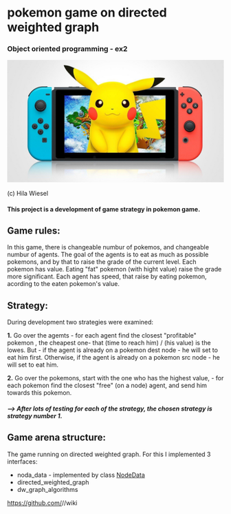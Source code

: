 # pokemon game on directed weighted graph
### Object oriented programming - ex2
<img src= "images/p1.jpg" width=750 hight=100>

(c) Hila Wiesel


#### This project is a development of game strategy in pokemon game.

## Game rules:
In this game, there is changeable numbur of pokemos, and changeable numbur of agents. The goal of the agents is to eat as much as possible pokemons, and by that to raise the grade of the current level.
Each pokemon has value. Eating "fat" pokemon (with hight value) raise the grade more significant.
Each agent has speed, that raise by eating pokemon, acording to the eaten pokemon's value.

## Strategy:
During development two strategies were examined:

**1.**  Go over the agemts - for each agent  find the closest "profitable" pokemon , the  cheapest one-  that (time to reach him) / (his value) is the lowes.
        But - if the agent is already on a pokemon dest node - he will set to eat him first.
              Otherwise, if the agent is already on a pokemon src node - he will set to eat him.

**2.**  Go over the pokemons, start with the one who has the highest value, - for each pokemon find the closest "free" (on a node) agent, and send him towards this pokemon.

##### --> After lots of testing for each of the strategy, the chosen strategy is strategy number 1.

## Game arena structure:
The game running on directed weighted graph.
For this I implemented 3 interfaces:
* noda_data - implemented by class [NodeData](https://github.com/<hila-wiesel>/<OOP--ex2>/wiki)
* directed_weighted_graph
* dw_graph_algorithms




https://github.com/<hila-wiesel>/<OOP--ex2>/wiki











